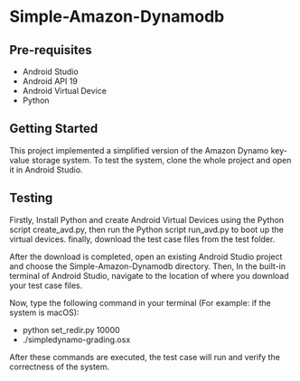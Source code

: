 Simple-Amazon-Dynamodb
===================================

Pre-requisites
--------------

- Android Studio
- Android API 19
- Android Virtual Device
- Python



Getting Started
---------------

This project implemented a simplified version of the Amazon Dynamo key-value storage system. To test the system, clone the whole project and open it in Android Studio. 


Testing
-------

Firstly, Install Python and create Android Virtual Devices using the Python script create_avd.py, then run the Python script run_avd.py to boot up the virtual devices. finally, download the test case files from the test folder. 

After the download is completed, open an existing Android Studio project and choose the Simple-Amazon-Dynamodb directory. Then, In the built-in terminal of Android Studio, navigate to the location of where you download your test case files.

Now, type the following command in your terminal (For example: if the system is macOS):
- python set_redir.py 10000
- ./simpledynamo-grading.osx 

After these commands are executed, the test case will run and verify the correctness of the system.


